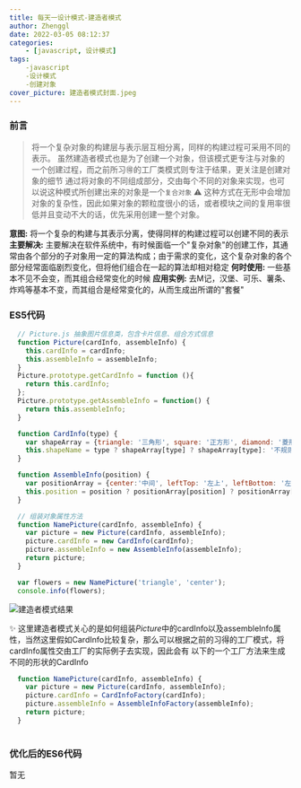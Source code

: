 ```yaml
---
title: 每天一设计模式-建造者模式
author: Zhenggl
date: 2022-03-05 08:12:37
categories:
    - [javascript, 设计模式]
tags:
    -javascript
    -设计模式
    -创建对象
cover_picture: 建造者模式封面.jpeg
---
```


### 前言
> 将一个复杂对象的构建层与表示层互相分离，同样的构建过程可采用不同的表示。
> 虽然建造者模式也是为了创建一个对象，但该模式更专注与对象的一个创建过程，而之前所习🉐️的工厂类模式则专注于结果，更关注是创建对象的细节
> 通过将对象的不同组成部分，交由每个不同的对象来实现，也可以说这种模式所创建出来的对象是一个`复合对象`
> ⚠️ 这种方式在无形中会增加对象的复杂性，因此如果对象的颗粒度很小的话，或者模块之间的复用率很低并且变动不大的话，优先采用创建一整个对象。

**意图:** 将一个复杂的构建与其表示分离，使得同样的构建过程可以创建不同的表示
**主要解决:** 主要解决在软件系统中，有时候面临一个"复杂对象"的创建工作，其通常由各个部分的子对象用一定的算法构成；由于需求的变化，这个复杂对象的各个部分经常面临剧烈变化，但将他们组合在一起的算法却相对稳定
**何时使用:** 一些基本不见不会变，而其组合经常变化的时候
**应用实例:** 去M记，汉堡、可乐、薯条、炸鸡等基本不变，而其组合是经常变化的，从而生成出所谓的"套餐"

### ES5代码
```javascript
  // Picture.js 抽象图片信息类，包含卡片信息、组合方式信息
  function Picture(cardInfo, assembleInfo) {
    this.cardInfo = cardInfo;
    this.assembleInfo = assembleInfo;
  }
  Picture.prototype.getCardInfo = function (){
	return this.cardInfo;
  };
  Picture.prototype.getAssembleInfo = function() {
    return this.assembleInfo;
  }
```
```javascript
  function CardInfo(type) {
    var shapeArray = {triangle: '三角形', square: '正方形', diamond: '菱形', trapezoid: '梯形'};
    this.shapeName = type ? shapeArray[type] ? shapeArray[type]: '不规则形状': '不规则形状';
  }
```
```javascript
  function AssembleInfo(position) {
    var positionArray = {center:'中间', leftTop: '左上', leftBottom: '左下', rightTop: '右上', rightBottom: '右下'};
    this.position = position ? positionArray[position] ? positionArray[position] : '任意位置' : '任意位置';
  }
```
```javascript
  // 组装对象属性方法
  function NamePicture(cardInfo, assembleInfo) {
    var picture = new Picture(cardInfo, assembleInfo);
    picture.cardInfo = new CardInfo(cardInfo);
    picture.assembleInfo = new AssembleInfo(assembleInfo);
    return picture;
  }
```
```javascript
  var flowers = new NamePicture('triangle', 'center');
  console.info(flowers);
```
![建造者模式结果](建造者模式结果.png)

✨ 这里建造者模式关心的是如何组装*Picture*中的cardInfo以及assembleInfo属性，当然这里假如CardInfo比较复杂，那么可以根据之前的习得的工厂模式，将cardInfo属性交由工厂的实际例子去实现，因此会有
以下的一个工厂方法来生成不同的形状的CardInfo

```javascript
  function NamePicture(cardInfo, assembleInfo) {
    var picture = new Picture(cardInfo, assembleInfo);
    picture.cardInfo = CardInfoFactory(cardInfo);
    picture.assembleInfo = AssembleInfoFactory(assembleInfo);
    return picture;
  }
  
```

### 优化后的ES6代码
暂无
